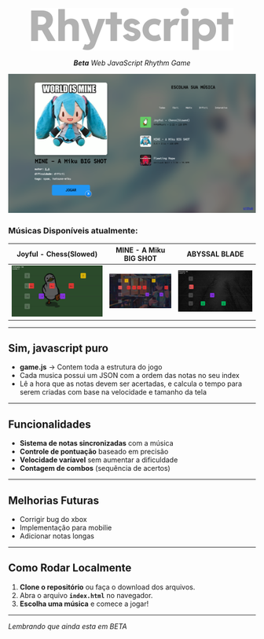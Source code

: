<div align="center">
  <img src="./img/rhytscript.png" alt="Rhytscript Game Logo">
  <p><em><b>Beta</b> Web JavaScript Rhythm Game</em></p>
</div>

![Menu do Jogo](./img/print_menu.png)  

### **Músicas Disponíveis atualmente:** 
| Joyful - Chess(Slowed) | MINE - A Miku BIG SHOT | ABYSSAL BLADE |
|----------|----------|----------|
| ![Música 1](./img/print_a.png) | ![Música 2](./img/print_b.png) | ![Música 3](./img/print_c.png) |

---

## **Sim, javascript puro**  
- **game.js** → Contem toda a estrutura do jogo  
- Cada musica possui um JSON com a ordem das notas no seu index
- Lê a hora que as notas devem ser acertadas, e calcula o tempo para serem criadas com base na velocidade e tamanho da tela

---

## **Funcionalidades**  
- **Sistema de notas sincronizadas** com a música  
- **Controle de pontuação** baseado em precisão   
- **Velocidade varíavel** sem aumentar a dificuldade  
- **Contagem de combos** (sequência de acertos)  

---

## **Melhorias Futuras**  
- Corrigir bug do xbox
- Implementação para mobilie
- Adicionar notas longas

---

## **Como Rodar Localmente**  
1. **Clone o repositório** ou faça o download dos arquivos.  
2. Abra o arquivo **`index.html`** no navegador.  
3. **Escolha uma música** e comece a jogar!  

---

*Lembrando que ainda esta em BETA*
